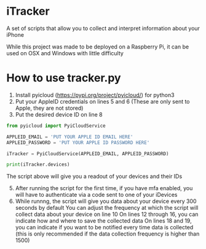 # iTracker


A set of scripts that allow you to collect and interpret information about your iPhone

While this project was made to be deployed on a Raspberry Pi, it can be used on OSX and Windows with little difficulty


# How to use tracker.py


1. Install pyicloud (https://pypi.org/project/pyicloud/) for python3
2. Put your AppleID credentials on lines 5 and 6 (These are only sent to Apple, they are not stored)
3. Put the desired device ID on line 8

```python
from pyicloud import PyiCloudService

APPLEID_EMAIL = 'PUT YOUR APPLE ID EMAIL HERE'
APPLEID_PASSWORD = 'PUT YOUR APPLE ID PASSWORD HERE'

iTracker = PyiCloudService(APPLEID_EMAIL, APPLEID_PASSWORD)

print(iTracker.devices)
```
The script above will give you a readout of your devices and their IDs

5. After running the script for the first time, if you have mfa enabled, you will have to authenticate via a code sent to one of your iDevices
6. While runnng, the script will give you data about your device every 300 seconds by default
You can adjust the frequency at which the script will collect data about your device on line 10
On lines 12 through 16, you can indicate how and where to save the collected data
On lines 18 and 19, you can indicate if you want to be notified every time data is collected (this is only recommended if the data collection frequency is higher than 1500)
